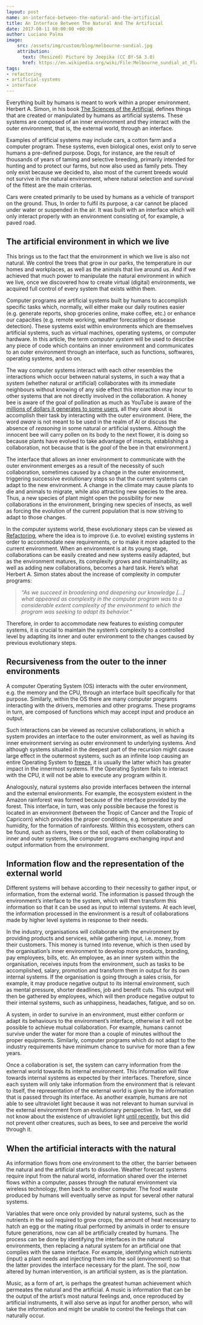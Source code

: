 ```yaml
---
layout: post
name: an-interface-between-the-natural-and-the-artificial
title: An Interface Between The Natural And The Artificial
date: 2017-08-11 08:00:00 +00:00
author: Luciano Palma
image:
    src: /assets/img/custom/blog/melbourne-sundial.jpg
    attribution:
      text: (Resized) Picture by Jeepika (CC BY-SA 3.0)
      href: https://en.wikipedia.org/wiki/File:Melbourne_sundial_at_Flagstaff_Gardens.JPG#/media/File:Melbourne_sundial_at_Flagstaff_Gardens.JPG
tags:
- refactoring
- artificial-systems
- interface
---
```


Everything built by humans is meant to work within a proper environment. Herbert A. Simon, in his book [The Sciences of the Artificial][4], defines things that are created or manipulated by humans as artificial systems. These systems are composed of an inner environment and they interact with the outer environment, that is, the external world, through an interface.

Examples of artificial systems may include cars, a cotton farm and a computer program. These systems, even biological ones, exist only to serve humans a pre-defined purpose. Dogs, for instance, are the result of thousands of years of taming and selective breeding, primarily intended for hunting and to protect our farms, but now also used as family pets. They only exist because we decided to, also most of the current breeds would not survive in the natural environment, where natural selection and survival of the fittest are the main criterias.

Cars were created primarily to be used by humans as a vehicle of transport on the ground. Thus, In order to fulfil its purpose, a car cannot be placed under water or suspended in the air. It was built with an interface which will only interact properly with an environment consisting of, for example, a paved road.


## The artificial environment in which we live
  
  
This brings us to the fact that the environment in which we live is also not natural. We control the trees that grow in our parks, the temperature in our homes and workplaces, as well as the animals that live around us. And if we achieved that much power to manipulate the natural environment in which we live, once we discovered how to create virtual (digital) environments, we acquired full control of every system that exists within them.

Computer programs are artificial systems built by humans to accomplish specific tasks which, normally, will either make our daily routines easier (e.g. generate reports, shop groceries online, make coffee, etc.) or enhance our capacities (e.g. remote working, weather forecasting or disease detection). These systems exist within environments which are themselves artificial systems, such as virtual machines, operating systems, or computer hardware. In this article, the term _computer system_ will be used to describe any piece of code which contains an inner environment and communicates to an outer environment through an interface, such as functions, softwares, operating systems, and so on.

The way computer systems interact with each other resembles the interactions which occur between natural systems, in such a way that a system (whether natural or artificial) collaborates with its immediate neighbours without knowing of any side effect this interaction may incur to other systems that are not directly involved in the collaboration. A honey bee is aware of the goal of pollination as much as YouTube is aware of the [millions of dollars it generates to some users][2], all they care about is accomplish their task by interacting with the outer environment. (Here, the word _aware_ is not meant to be used in the realm of AI or discuss the absence of _reasoning_ in some natural or artificial systems. Although the innocent bee will carry pollen on its body to the next flower, it is doing so because plants have evolved to take advantage of insects, establishing a collaboration, not because that is the _goal_ of the bee in that environment.)

The interface that allows an inner environment to communicate with the outer environment emerges as a result of the necessity of such collaboration, sometimes caused by a change in the outer environment, triggering successive evolutionary steps so that the current systems can adapt to the new environment. A change in the climate may cause plants to die and animals to migrate, while also attracting new species to the area. Thus, a new species of plant might open the possibility for new collaborations in the environment, bringing new species of insects, as well as forcing the evolution of the current population that is now striving to adapt to those changes.

In the computer systems world, these evolutionary steps can be viewed as [Refactoring][3], where the idea is to improve (i.e. to evolve) existing systems in order to accommodate new requirements, or to make it more adapted to the current environment. When an environment is at its young stage, collaborations can be easily created and new systems easily adapted, but as the environment matures, its complexity grows and maintainability, as well as adding new collaborations, becomes a hard task. Here’s what Herbert A. Simon states about the increase of complexity in computer programs:

>_“As we succeed in broadening and deepening our knowledge [...] what appeared as complexity in the computer program was to a considerable extent complexity of the environment to which the program was seeking to adapt its behavior.”_

Therefore, in order to accommodate new features to existing computer systems, it is crucial to maintain the system’s complexity to a controlled level by adapting its inner and outer environment to the changes caused by previous evolutionary steps.


## Recursiveness from the outer to the inner environments
  
  
A computer Operating System (OS) interacts with the outer environment, e.g. the memory and the CPU, through an interface built specifically for that purpose. Similarly, within the OS there are many computer programs interacting with the drivers, memories and other programs. These programs in turn, are composed of functions which may accept input and produce an output.

Such interactions can be viewed as recursive collaborations, in which a system provides an interface to the outer environment, as well as having its inner environment serving as outer environment to underlying systems. And although systems situated in the deepest part of the recursion might cause large effect in the outermost systems, such as an infinite loop causing an entire Operating System to [freeze][5], it is usually the latter which has greater impact in the innermost systems. If the Operating System fails to interact with the CPU, it will not be able to execute any program within it.

Analogously, natural systems also provide interfaces between the internal and the external environments. For example, the ecosystem existent in the Amazon rainforest was formed because of the interface provided by the forest. This interface, in turn, was only possible because the forest is located in an environment (between the Tropic of Cancer and the Tropic of Capricorn) which provides the proper conditions, e.g. temperature and humidity, for the formation of rainforests. Within this ecosystem, others can be found, such as rivers, trees or the soil, each of them collaborating to inner and outer systems, like computer programs exchanging input and output information from the environment.


## Information flow and the representation of the external world
  
  
Different systems will behave according to their necessity to gather input, or information, from the external world. The information is passed through the environment’s interface to the system, which will then transform this information so that it can be used as input to internal systems. At each level, the information processed in the environment is a result of collaborations made by higher level systems in response to their needs.

In the industry, organisations will collaborate with the environment by providing products and services, while gathering input, i.e. money, from their customers. This money is turned into revenue, which is then used by the organisation’s inner environment to develop more products, branding, pay employees, bills, etc. An employee, as an inner system within the organisation, receives inputs from the environment, such as tasks to be accomplished, salary, promotion and transform them in output for its own internal systems. If the organisation is going through a sales crisis, for example, it may produce negative output to its internal environment, such as mental pressure, shorter deadlines, job and benefit cuts. This output will then be gathered by employees, which will then produce negative output to their internal systems, such as unhappiness, headaches, fatigue, and so on.

A system, in order to survive in an environment, must either conform or adapt its behaviours to the environment’s interface, otherwise it will not be possible to achieve mutual collaboration. For example, humans cannot survive under the water for more than a couple of minutes without the proper equipments. Similarly, computer programs which do not adapt to the industry requirements have minimum chance to survive for more than a few years.

Once a collaboration is set, the system can carry information from the external world towards its internal environment. This information will flow towards internal systems as expected by their interfaces. Therefore, since each system will only take information from the environment that is relevant to itself, the representation of the external world is given by the information that is passed through its interface. As another example, humans are not able to see ultraviolet light because it was not relevant to human survival in the external environment from an evolutionary perspective. In fact, we did not know about the existence of ultraviolet light [until recently][1], but this did not prevent other creatures, such as bees, to see and perceive the world through it.


## When the artificial interacts with the natural
  
  
As information flows from one environment to the other, the barrier between the natural and the artificial starts to dissolve. Weather forecast systems require input from the natural world, information shared over the internet flows within a computer, passes through the natural environment via wireless technology, then back to another computer. The food waste produced by humans will eventually serve as input for several other natural systems.

Variables that were once only provided by natural systems, such as the nutrients in the soil required to grow crops, the amount of heat necessary to hatch an egg or the mating ritual performed by animals in order to ensure future generations, now can all be artificially created by humans. The process can be done by identifying the interfaces in the natural environments, then replacing a natural system for an artificial one that complies with the same interface. For example, identifying which nutrients (input) a plant needs and injecting them into the soil (environment) so that the latter provides the interface necessary for the plant. The soil, now altered by human intervention, is an artificial system, as is the plantation.

Music, as a form of art, is perhaps the greatest human achievement which permeates the natural and the artificial. A music is information that can be the output of the artist’s most natural feelings and, once reproduced by artificial instruments, it will also serve as input for another person, who will take the information and might be unable to control the feelings that can naturally occur.

[1]:https://en.wikipedia.org/wiki/Ultraviolet#Discovery
[2]:https://www.forbes.com/sites/maddieberg/2015/10/14/the-worlds-highest-paid-youtube-stars-2015/#7375fb843192
[3]:https://martinfowler.com/books/refactoring.html
[4]:https://www.goodreads.com/book/show/676046.The_Sciences_of_the_Artificial
[5]:https://en.wikipedia.org/wiki/Hang_(computing)
[6]:https://en.wikipedia.org/wiki/Sense

